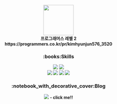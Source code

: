 <!--
<div align="center">
  <img src="https://img.shields.io/badge/-Forty to dot-000000?logo=42&logoColor=white">
</div>
-->

<br><br>

<p align="center"><img src="https://user-images.githubusercontent.com/70655507/159471990-9ed7e900-b742-42a6-92d3-54f9483607bc.png" height="100"><br>
  <b>프로그래머스 레벨 2<b/><br>
  https://programmers.co.kr/pr/kimhyunjun576_3520  <br>
</p>




<h3 align="center">:books:Skills</h3>

<div align="center">
  
  <img src="https://img.shields.io/badge/-Spring_Boot-6DB33F?logo=Spring Boot&logoColor=white">
  <img src="https://img.shields.io/badge/-JPA-59666C?logo=Hibernate&logoColor=white"><br>
</div>

<div align="center">
  <img src="https://img.shields.io/badge/-AWS_Elastic_Beanstalk-64415?logo=iCloud&logoColor=white">
  <img src="https://img.shields.io/badge/-AWS_RDS-0056D2?logo=Microsoft Access&logoColor=">
  <img src="https://img.shields.io/badge/-Docker-2496ED?logo=Docker&logoColor=white"> 
  <img src="https://img.shields.io/badge/-Travis_CI-3EAAAF?logo=Travis CI&logoColor=white"> 
</div>

<h3 align="center">​:notebook_with_decorative_cover:​Blog</h3>

<div align="center">
  <a href="https://dev-connor.github.io/" target="_blank"><img src="https://img.shields.io/badge/-Blog-222222?logo=github&logoColor="></a> - click me!!
</div>
